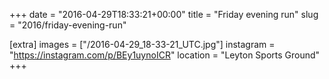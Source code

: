 +++
date = "2016-04-29T18:33:21+00:00"
title = "Friday evening run"
slug = "2016/friday-evening-run"

[extra]
images = ["/2016-04-29_18-33-21_UTC.jpg"]
instagram = "https://instagram.com/p/BEy1uynoICR"
location = "Leyton Sports Ground"
+++
